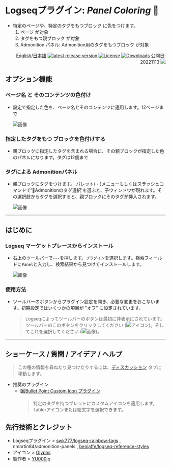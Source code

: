 # Logseqプラグイン: *Panel Coloring* 🎨

- 特定のページや、特定のタグをもつブロック に色をつけます。
  1. ページ が対象
  2. タグをもつ親ブロック が対象
  3. Admonition パネル: Admonition用のタグをもつブロック が対象

<div align="right">

[English](https://github.com/YU000jp/logseq-plugin-panel-coloring)/[日本語](https://github.com/YU000jp/logseq-plugin-panel-coloring/blob/main/README.ja.md) [![latest release version](https://img.shields.io/github/v/release/YU000jp/logseq-plugin-panel-coloring)](https://github.com/YU000jp/logseq-plugin-panel-coloring/releases)
[![License](https://img.shields.io/github/license/YU000jp/logseq-plugin-panel-coloring?color=blue)](https://github.com/YU000jp/logseq-plugin-panel-coloring/blob/main/LICENSE)
[![Downloads](https://img.shields.io/github/downloads/YU000jp/logseq-plugin-panel-coloring/total.svg)](https://github.com/YU000jp/logseq-plugin-panel-coloring/releases)
 公開日: 20221113 <a href="https://www.buymeacoffee.com/yu000japan"><img src="https://img.buymeacoffee.com/button-api/?text=Buy me a pizza&emoji=🍕&slug=yu000japan&button_colour=FFDD00&font_colour=000000&font_family=Poppins&outline_colour=000000&coffee_colour=ffffff" /></a>
 </div>

## オプション機能

### ページ名 と そのコンテンツの色付け

- 設定で指定した色を、ページ名とそのコンテンツに適用します。12ページまで

   ![画像](https://user-images.githubusercontent.com/111847207/224817899-44220e25-3c28-4ea6-9f9a-5892241df95a.gif)

### 指定したタグをもつ ブロックを色付けする

- 親ブロックに指定したタグを含まれる場合に、その親ブロックが指定した色のパネルになります。タグは12個まで

### タグによる Admonitionパネル

- 親ブロックにタグをつけます。 バレット(・)メニューもしくはスラッシュコマンドで'🌈Admonitionのタグ選択'を選ぶと、子ウィンドウが現れます。その選択肢からタグを選択すると、親ブロックにそのタグが挿入されます。

   ![画像](https://user-images.githubusercontent.com/111847207/207467377-e307a412-b9c1-4889-b110-3f69e3f00007.png)

---

## はじめに

### Logseq マーケットプレースからインストール

- 右上のツールバーで`---`を押します。`プラグイン`を選択します。検索フィールドに`Panel`と入力し、検索結果から見つけてインストールします。

   ![画像](https://user-images.githubusercontent.com/111847207/229359195-84732952-d385-4689-af1e-2cc7cc9d491f.png)

### 使用方法

- ツールバーのボタンからプラグイン設定を開き、必要な変更をおこないます。初期設定ではいくつかの項目が "オフ" に設定されています。
  > Logseqによってツールバーのボタンは最初に非表示にされています。ツールバーのこのボタンをクリックしてください (![アイコン](https://github.com/YU000jp/logseq-plugin-bullet-point-custom-icon/assets/111847207/136f9d0f-9dcf-4942-9821-c9f692fcfc2f))。そしてこれを選択してください (![画像](https://github.com/YU000jp/logseq-plugin-panel-coloring/assets/111847207/4ad68d3f-454d-412b-924c-0b919fd0bf89))。

---

## ショーケース / 質問 / アイデア / ヘルプ

> この種の情報を尋ねたり見つけたりするには、[ディスカッション](https://github.com/YU000jp/logseq-plugin-some-menu-extender/discussions) タブに移動します。

- 推奨のプラグイン
  - [#️⃣Bullet Point Custom Icon プラグイン](https://github.com/YU000jp/logseq-plugin-bullet-point-custom-icon)
    > 特定のタグを持つブレットにカスタムアイコンを適用します。Tablerアイコンまたは絵文字を選択できます。

## 先行技術とクレジット

- Logseqプラグイン > [swk777/logseq-rainbow-tags](https://github.com/swk777/logseq-rainbow-tags) , nmartin84/admonition-panels , [benjaffe/logseq-reference-styles](https://github.com/benjaffe/logseq-reference-styles)
- アイコン > [Glyphs](https://glyphs.fyi/dir?i=venn&v=poly&w)
- 製作者 > [YU000jp](https://github.com/YU000jp)
